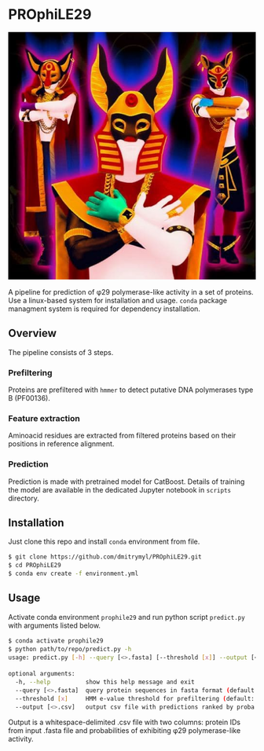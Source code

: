 # PROphiLE29

![OMG](./omg.jpg)

A pipeline for prediction of &phi;29 polymerase-like activity in a set of proteins.
Use a linux-based system for installation and usage. `conda` package managment system
is required for dependency installation.

## Overview

The pipeline consists of 3 steps.

### Prefiltering

Proteins are prefiltered with `hmmer` to detect putative DNA polymerases type B
(PF00136).

### Feature extraction

Aminoacid residues are extracted from filtered proteins based on their positions
in reference alignment.

### Prediction

Prediction is made with pretrained model for CatBoost. Details of training the model
are available in the dedicated Jupyter notebook in `scripts` directory.

## Installation

Just clone this repo and install `conda` environment from file.

```bash
$ git clone https://github.com/dmitrymyl/PROphiLE29.git
$ cd PROphiLE29
$ conda env create -f environment.yml
```

## Usage

Activate conda environment `prophile29` and run python script `predict.py` with
arguments listed below.

```bash
$ conda activate prophile29
$ python path/to/repo/predict.py -h
usage: predict.py [-h] --query [<>.fasta] [--threshold [x]] --output [<>.csv]

optional arguments:
  -h, --help          show this help message and exit
  --query [<>.fasta]  query protein sequences in fasta format (default: None)
  --threshold [x]     HMM e-value threshold for prefiltering (default: 5)
  --output [<>.csv]   output csv file with predictions ranked by proba (default: None)
```

Output is a whitespace-delimited .csv file with two columns: protein IDs from input .fasta file
and probabilities of exhibiting &phi;29 polymerase-like activity.